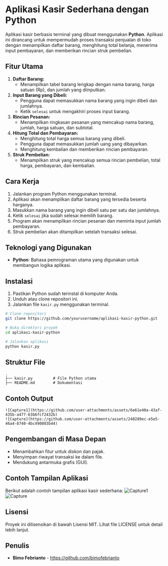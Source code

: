 # Aplikasi Kasir Sederhana dengan Python

Aplikasi kasir berbasis terminal yang dibuat menggunakan **Python**. Aplikasi ini dirancang untuk mempermudah proses transaksi penjualan di toko dengan menampilkan daftar barang, menghitung total belanja, menerima input pembayaran, dan memberikan rincian struk pembelian.

## Fitur Utama
1. **Daftar Barang:**
   - Menampilkan tabel barang lengkap dengan nama barang, harga satuan (Rp), dan jumlah yang diinputkan.
2. **Input Barang yang Dibeli:**
   - Pengguna dapat memasukkan nama barang yang ingin dibeli dan jumlahnya.
   - Ketik `selesai` untuk mengakhiri proses input barang.
3. **Rincian Pesanan:**
   - Menampilkan ringkasan pesanan yang mencakup nama barang, jumlah, harga satuan, dan subtotal.
4. **Hitung Total dan Pembayaran:**
   - Menghitung total harga semua barang yang dibeli.
   - Pengguna dapat memasukkan jumlah uang yang dibayarkan.
   - Menghitung kembalian dan memberikan rincian pembayaran.
5. **Struk Pembelian:**
   - Menampilkan struk yang mencakup semua rincian pembelian, total harga, pembayaran, dan kembalian.

## Cara Kerja
1. Jalankan program Python menggunakan terminal.
2. Aplikasi akan menampilkan daftar barang yang tersedia beserta harganya.
3. Masukkan nama barang yang ingin dibeli satu per satu dan jumlahnya.
4. Ketik `selesai` jika sudah selesai memilih barang.
5. Program akan menampilkan rincian pesanan dan meminta input jumlah pembayaran.
6. Struk pembelian akan ditampilkan setelah transaksi selesai.

## Teknologi yang Digunakan
- **Python**: Bahasa pemrograman utama yang digunakan untuk membangun logika aplikasi.

## Instalasi
1. Pastikan Python sudah terinstal di komputer Anda.
2. Unduh atau clone repositori ini.
3. Jalankan file `kasir.py` menggunakan terminal.

```bash
# Clone repositori
git clone https://github.com/yourusername/aplikasi-kasir-python.git

# Buka direktori proyek
cd aplikasi-kasir-python

# Jalankan aplikasi
python kasir.py
```

## Struktur File
```
.
├── kasir.py         # File Python utama
├── README.md        # Dokumentasi
```

## Contoh Output
```
![Capture1](https://github.com/user-attachments/assets/6e61e40a-43af-435b-a477-63b6fcf2432b)
![Capture](https://github.com/user-attachments/assets/240289ec-e5e5-46a4-8740-4bc490803b44)
```

## Pengembangan di Masa Depan
- Menambahkan fitur untuk diskon dan pajak.
- Menyimpan riwayat transaksi ke dalam file.
- Mendukung antarmuka grafis (GUI).

## Contoh Tampilan Aplikasi

Berikut adalah contoh tampilan aplikasi kasir sederhana:
![Capture1](https://github.com/user-attachments/assets/7c079962-20a8-468c-babe-e2a37edaf615)
![Capture](https://github.com/user-attachments/assets/240289ec-e5e5-46a4-8740-4bc490803b44)

## Lisensi
Proyek ini dilisensikan di bawah Lisensi MIT. Lihat file LICENSE untuk detail lebih lanjut.

## Penulis
- **Bimo Febrianto** - https://github.com/bimofebrianto
